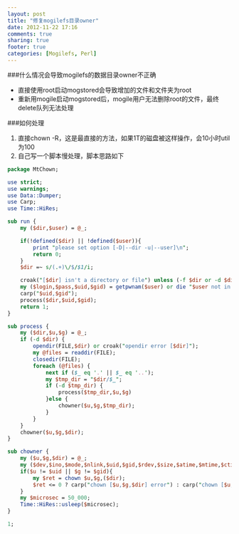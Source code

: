 ```yaml
---
layout: post
title: "修复mogilefs目录owner"
date: 2012-11-22 17:16
comments: true
sharing: true
footer: true
categories: [Mogilefs, Perl]
---
```



###什么情况会导致mogilefs的数据目录owner不正确

+ 直接使用root启动mogstored会导致增加的文件和文件夹为root
+ 重新用mogile启动mogstored后，mogile用户无法删除root的文件，最终delete队列无法处理


###如何处理

1. 直接chown -R，这是最直接的方法，如果1T的磁盘被这样操作，会10小时util为100
2. 自己写一个脚本慢处理，脚本思路如下

<!-- more -->

```perl
package MtChown;

use strict;
use warnings;
use Data::Dumper;
use Carp;
use Time::HiRes;

sub run {
    my ($dir,$user) = @_;

    if(!defined($dir) || !defined($user)){
        print "please set option [-D|--dir -u|--user]\n"; 
        return 0; 
    }
    $dir =~ s/(.+)\/$/$1/i;

    croak("[$dir] isn't a directory or file") unless (-f $dir or -d $dir);
    my ($login,$pass,$uid,$gid) = getpwnam($user) or die "$user not in passwd file";
    carp("$uid,$gid");
    process($dir,$uid,$gid);
    return 1;
}

sub process {
    my ($dir,$u,$g) = @_;
    if (-d $dir) {
        opendir(FILE,$dir) or croak("opendir error [$dir]");
        my @files = readdir(FILE);
        closedir(FILE);
        foreach (@files) {
            next if ($_ eq '.' || $_ eq '..');
            my $tmp_dir = "$dir/$_";
            if (-d $tmp_dir) {
                process($tmp_dir,$u,$g)
            }else {
                chowner($u,$g,$tmp_dir);
            }
        }
    }
    chowner($u,$g,$dir);
}

sub chowner {
    my ($u,$g,$dir) = @_;
    my ($dev,$ino,$mode,$nlink,$uid,$gid,$rdev,$size,$atime,$mtime,$ctime,$blksize,$blocks) = stat($dir);
    if($u != $uid || $g != $gid){
        my $ret = chown $u,$g,($dir);
        $ret <= 0 ? carp("chown [$u,$g,$dir] error") : carp("chown [$u,$g,$dir] success");
    }
    my $microsec = 50_000;
    Time::HiRes::usleep($microsec);
}

1;
```
